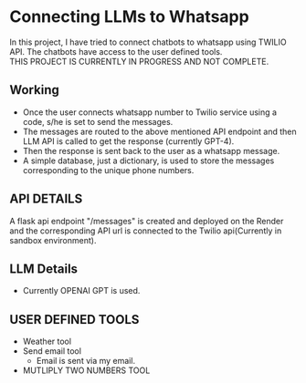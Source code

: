 # Connecting LLMs to Whatsapp

In this project, I have tried to connect chatbots to whatsapp using TWILIO API. The chatbots have access to the user defined tools. <br>
THIS PROJECT IS CURRENTLY IN PROGRESS AND NOT COMPLETE. 

## Working
- Once the user connects whatsapp number to Twilio service using a code, s/he is set to send the messages.
- The messages are routed to the above mentioned API endpoint and then LLM API is called to get the response (currently GPT-4). 
- Then the response is sent back to the user as a whatsapp message. 
- A simple database, just a dictionary, is used to store the messages corresponding to the unique phone numbers.
## API DETAILS
A flask api endpoint "/messages" is created and deployed on the Render and the corresponding API url is connected to the Twilio api(Currently in sandbox environment). 

## LLM Details
- Currently OPENAI GPT is used.

## USER DEFINED TOOLS
- Weather tool
- Send email tool
    - Email is sent via my email.
- MUTLIPLY TWO NUMBERS TOOL

